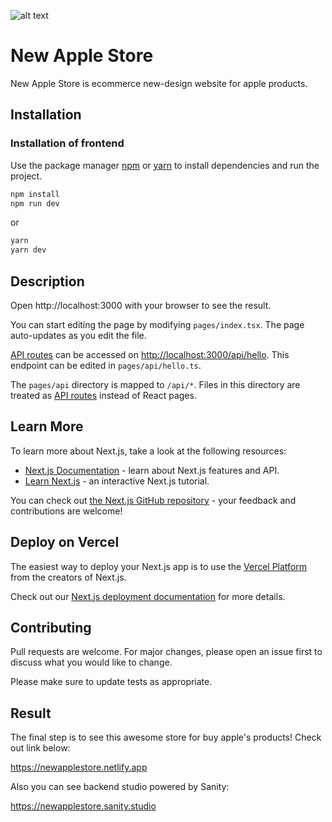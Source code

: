 ![alt text](https://github.com/khakiiman/applestorefront/blob/main/applestorefront/public/view.png?raw=true)
# New Apple Store
New Apple Store is ecommerce new-design website for apple products.

## Installation
### Installation of frontend
Use the package manager [npm](https://www.npmjs.com/) or [yarn](https://yarnpkg.com/) to install dependencies and run the project.

```cmd
npm install
npm run dev
```
or
```cmd
yarn
yarn dev
```

## Description
Open http://localhost:3000 with your browser to see the result. 

You can start editing the page by modifying `pages/index.tsx`. The page auto-updates as you edit the file.

[API routes](https://nextjs.org/docs/api-routes/introduction) can be accessed on [http://localhost:3000/api/hello](http://localhost:3000/api/hello). This endpoint can be edited in `pages/api/hello.ts`.

The `pages/api` directory is mapped to `/api/*`. Files in this directory are treated as [API routes](https://nextjs.org/docs/api-routes/introduction) instead of React pages.

## Learn More

To learn more about Next.js, take a look at the following resources:

- [Next.js Documentation](https://nextjs.org/docs) - learn about Next.js features and API.
- [Learn Next.js](https://nextjs.org/learn) - an interactive Next.js tutorial.

You can check out [the Next.js GitHub repository](https://github.com/vercel/next.js/) - your feedback and contributions are welcome!

## Deploy on Vercel

The easiest way to deploy your Next.js app is to use the [Vercel Platform](https://vercel.com/new?utm_medium=default-template&filter=next.js&utm_source=create-next-app&utm_campaign=create-next-app-readme) from the creators of Next.js.

Check out our [Next.js deployment documentation](https://nextjs.org/docs/deployment) for more details.

## Contributing

Pull requests are welcome. For major changes, please open an issue first
to discuss what you would like to change.

Please make sure to update tests as appropriate.

## Result
The final step is to see this awesome store for buy apple's products!
Check out link below:

https://newapplestore.netlify.app

Also you can see backend studio powered by Sanity:

https://newapplestore.sanity.studio
